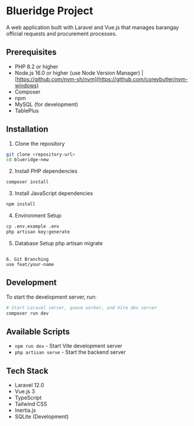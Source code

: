# Blueridge Project

A web application built with Laravel and Vue.js that manages barangay official requests and procurement processes.

## Prerequisites

- PHP 8.2 or higher
- Node.js 16.0 or higher (use Node Version Manager) | [https://github.com/nvm-sh/nvm](https://github.com/coreybutler/nvm-windows)
- Composer
- npm 
- MySQL (for development)
- TablePlus

## Installation

1. Clone the repository
```sh
git clone <repository-url>
cd blueridge-new
```

2. Install PHP dependencies
```sh
composer install
```

3. Install JavaScript dependencies
```sh
npm install
```

4. Environment Setup
```sh
cp .env.example .env
php artisan key:generate
```

5. Database Setup
php artisan migrate
```

6. Git Branching
use feat/your-name
```

## Development

To start the development server, run:
```sh
# Start Laravel server, queue worker, and Vite dev server
composer run dev
```

## Available Scripts

- `npm run dev` - Start Vite development server
- `php artisan serve` - Start the backend server

## Tech Stack

- Laravel 12.0
- Vue.js 3
- TypeScript
- Tailwind CSS
- Inertia.js
- SQLite (Development)
